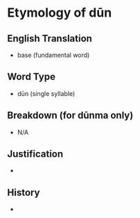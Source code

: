 # Etymology of dūn

## English Translation
- base (fundamental word)

## Word Type
- dūn (single syllable)

## Breakdown (for dūnma only)
- N/A

## Justification
- 

## History
- 
